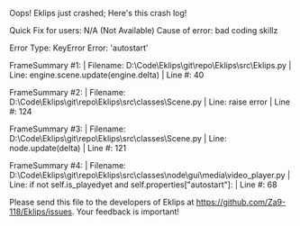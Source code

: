 Oops! Eklips just crashed;
Here's this crash log!

Quick Fix for users: N/A (Not Available)
Cause of error: bad coding skillz

Error Type: KeyError
Error: 'autostart'

FrameSummary #1:
  | Filename: D:\Code\Eklips\git\repo\Eklips\src\Eklips.py
  | Line: engine.scene.update(engine.delta)
  | Line #: 40

FrameSummary #2:
  | Filename: D:\Code\Eklips\git\repo\Eklips\src\classes\Scene.py
  | Line: raise error
  | Line #: 124

FrameSummary #3:
  | Filename: D:\Code\Eklips\git\repo\Eklips\src\classes\Scene.py
  | Line: node.update(delta)
  | Line #: 121

FrameSummary #4:
  | Filename: D:\Code\Eklips\git\repo\Eklips\src\classes\node\gui\media\video_player.py
  | Line: if not self.is_playedyet and self.properties["autostart"]:
  | Line #: 68


Please send this file to the developers of Eklips at https://github.com/Za9-118/Eklips/issues. 
Your feedback is important!